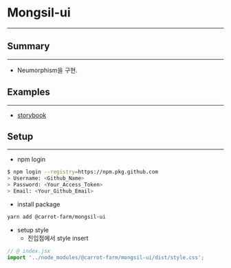 # Mongsil-ui

---

## Summary

---

- Neumorphism을 구현.

## Examples

---

- [storybook](https://mongsil-sb.netlify.app/)

## Setup

---

- npm login

```bash
$ npm login --registry=https://npm.pkg.github.com
> Username: <Github_Name>
> Password: <Your_Access_Token>
> Email: <Your_Github_Email>
```

- install package

```bash
yarn add @carrot-farm/mongsil-ui
```

- setup style
  - 진입점에서 style insert

```jsx
// @ index.jsx
import '../node_modules/@carrot-farm/mongsil-ui/dist/style.css';
```
